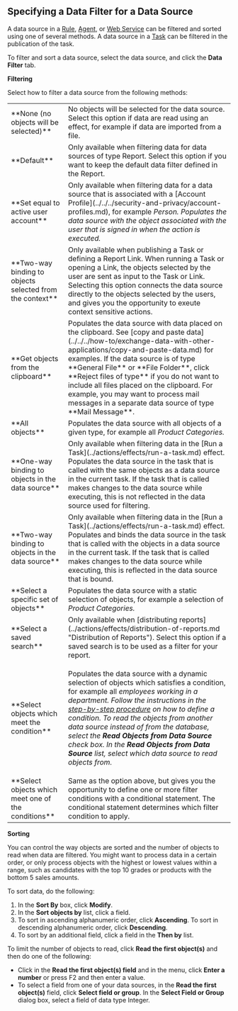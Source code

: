 ## Specifying a Data Filter for a Data Source

A data source in a [Rule](../../object-class/modify-an-object--or-identifier-domain/rules.md), [Agent](../../agents.md), or [Web Service](../../web-services.md) can be filtered and sorted using one of several methods. A data source in a [Task](../../tasks.md) can be filtered in the publication of the task.

To filter and sort a data source, select the data source, and click the **Data Filter** tab.

**Filtering**

Select how to filter a data source from the following methods:

<table style="WIDTH: 100%">

<tbody>

<tr>

<td>**None (no objects will be selected)**</td>

<td>No objects will be selected for the data source. Select this option if data are read using an effect, for example if data are imported from a file.</td>

</tr>

<tr>

<td>**Default**</td>

<td>Only available when filtering data for data sources of type Report. Select this option if you want to keep the default data filter defined in the Report.</td>

</tr>

<tr>

<td>**Set equal to active user account**</td>

<td>Only available when filtering data for a data source that is associated with a [Account Profile](../../../security-and-privacy/account-profiles.md), for example <span style="FONT-STYLE: italic">Person. Populates the data source with the object associated with the user that is signed in when the action is executed.</td>

</tr>

<tr>

<td>**Two-way binding to objects selected from the context**</td>

<td>Only available when publishing a Task or defining a Report Link. When running a Task or opening a Link, the objects selected by the user are sent as input to the Task or Link. Selecting this option connects the data source directly to the objects selected by the users, and gives you the opportunity to exeute context sensitive actions.</td>

</tr>

<tr>

<td>**Get objects from the clipboard**</td>

<td>Populates the data source with data placed on the clipboard. See [copy and paste data](../../../how-to/exchange-data-with-other-applications/copy-and-paste-data.md) for examples. If the data source is of type **General File** or **File Folder**, click **Reject files of type** if you do not want to include all files placed on the clipboard. For example, you may want to process mail messages in a separate data source of type **Mail Message**.</td>

</tr>

<tr>

<td>**All objects**</td>

<td>Populates the data source with all objects of a given type, for example all <span style="FONT-STYLE: italic">Product Categories.</td>

</tr>

<tr>

<td>**One-way binding to objects in the data source**</td>

<td>Only available when filtering data in the [Run a Task](../actions/effects/run-a-task.md) effect. Populates the data source in the task that is called with the same objects as a data source in the current task. If the task that is called makes changes to the data source while executing, this is not reflected in the data source used for filtering.</td>

</tr>

<tr>

<td>**Two-way binding to objects in the data source**</td>

<td>Only available when filtering data in the [Run a Task](../actions/effects/run-a-task.md) effect. Populates and binds the data source in the task that is called with the objects in a data source in the current task. If the task that is called makes changes to the data source while executing, this is reflected in the data source that is bound.</td>

</tr>

<tr>

<td>**Select a specific set of objects**</td>

<td>Populates the data source with a static selection of objects, for example a selection of <span style="FONT-STYLE: italic">Product Categories.</td>

</tr>

<tr>

<td>**Select a saved search**</td>

<td>Only available when [distributing reports](../actions/effects/distribution-of-reports.md "Distribution of Reports"). Select this option if a saved search is to be used as a filter for your report.</td>

</tr>

<tr>

<td>**Select objects which meet the condition**</td>

<td>

Populates the data source with a dynamic selection of objects which satisfies a condition, for example all <span style="FONT-STYLE: italic">employees working in a <span style="FONT-STYLE: italic">department. Follow the instructions in the [step-by-step procedure](../../common-concepts/conditions.md) on how to define a condition. To read the objects from another data source instead of from the database, select the **Read Objects from Data Source** check box. In the **Read Objects from Data Source** list, select which data source to read objects from.

</td>

</tr>

<tr>

<td>**Select objects which meet one of the conditions**</td>

<td>Same as the option above, but gives you the opportunity to define one or more filter conditions with a conditional statement. The conditional statement determines which filter condition to apply.</td>

</tr>

</tbody>

</table>

**Sorting**

You can control the way objects are sorted and the number of objects to read when data are filtered. You might want to process data in a certain order, or only process objects with the highest or lowest values within a range, such as candidates with the top 10 grades or products with the bottom 5 sales amounts.

To sort data, do the following:

1.  In the **Sort By** box, click **Modify**.
2.  In the **Sort objects by** list, click a field.
3.  To sort in ascending alphanumeric order, click **Ascending**. To sort in descending alphanumeric order, click **Descending**.
4.  To sort by an additional field, click a field in the **Then by** list.

To limit the number of objects to read, click **Read the first object(s)** and then do one of the following:

*   Click in the **Read the first object(s) field** and in the menu, click **Enter a number** or press <span style="FONT-WEIGHT: normal">F2 and then enter a value.
*   To select a field from one of your data sources, in the **Read the first object(s)** field, click **Select field or group**. In the **Select Field or Group** dialog box, select a field of data type Integer.